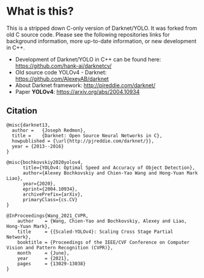 # What is this?

This is a stripped down C-only version of Darknet/YOLO. It was forked from old
C source code. Please see the following repositories links for background information, more
up-to-date information, or new development in C++.

* Development of Darknet/YOLO in C++ can be found here:  https://github.com/hank-ai/darknetcv/
* Old source code YOLOv4 - Darknet: https://github.com/AlexeyAB/darknet
* About Darknet framework: http://pjreddie.com/darknet/
* Paper **YOLOv4**: https://arxiv.org/abs/2004.10934



## Citation

```
@misc{darknet13,
  author =   {Joseph Redmon},
  title =    {Darknet: Open Source Neural Networks in C},
  howpublished = {\url{http://pjreddie.com/darknet/}},
  year = {2013--2016}
}
```

```
@misc{bochkovskiy2020yolov4,
      title={YOLOv4: Optimal Speed and Accuracy of Object Detection}, 
      author={Alexey Bochkovskiy and Chien-Yao Wang and Hong-Yuan Mark Liao},
      year={2020},
      eprint={2004.10934},
      archivePrefix={arXiv},
      primaryClass={cs.CV}
}
```

```
@InProceedings{Wang_2021_CVPR,
    author    = {Wang, Chien-Yao and Bochkovskiy, Alexey and Liao, Hong-Yuan Mark},
    title     = {{Scaled-YOLOv4}: Scaling Cross Stage Partial Network},
    booktitle = {Proceedings of the IEEE/CVF Conference on Computer Vision and Pattern Recognition (CVPR)},
    month     = {June},
    year      = {2021},
    pages     = {13029-13038}
}
```

